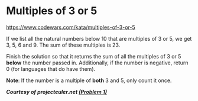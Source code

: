 # Multiples of 3 or 5 

https://www.codewars.com/kata/multiples-of-3-or-5

If we list all the natural numbers below 10 that are multiples of 3 or 5, we get 3, 5, 6 and 9. The sum of these multiples is 23.

Finish the solution so that it returns the sum of all the multiples of 3 or 5 **below** the number passed in. Additionally, if the number is negative, return 0 (for languages that do have them).

**Note**: If the number is a multiple of **both** 3 and 5, only count it once.

**_Courtesy of projecteuler.net [(Problem 1)](https://projecteuler.net/problem=1)_**
